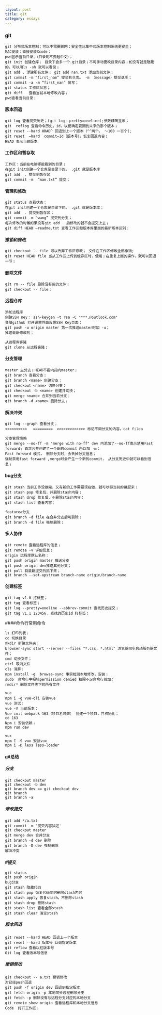 ```yaml
---
layout: post
title: git
category: essays
---
```




### git

    git 分布式版本控制；可以不需要联网；安全性比集中式版本控制系统更安全；
    MAC安装：直接安装Xcode；
    pwd显示当前目录；（目录明不要起中文）；
    git init 创建仓库； 目录下会多一个.git目录；不可手动更改目录内容；如没有就是隐藏的，可以用ls -ah 就可以看见；
    git add . 添建所有文件； git add nan.txt 添加当前文件；
    git commit -m “first_nan” 提交到仓库。 -m （message）提交说明；
    git commit -a -m “first_nan” 简写；
    git status 工作区状态；
    git diff   查看当前本地修改内容；
    pwd查看当前目录；

#### 版本回退

    git log 查看提交历史；(git log —pretty=oneline);参数精简显示；
    git  reflog 查看命令历史，id，以便确定要回到未来的那个版本；
    git reset --hard HRAD^ 回退到上一个版本（^^两个。 ～100 一百个); 
    git reset  —hard  commit–Id（版本号）。恢复回退内容；
    HEAD 表示当前版本

#### 工作区和暂存取

    工作区：当前在电脑哪能看到的目录；
    在git init创建一个仓库是目录下的。 .git 就是版本库
    git add  . 提交到暂存区  
    git commit -m  “nan.txt” 提交；

#### 管理和修改

    git status 查看状态；
    在git init创建一个仓库是目录下的。 .git 就是版本库；
    git add  . 提交到暂存区；
    git commit -m “wang” 提交到分支；
    每次修改的时候如果没有git add . 后修改的就不会提交上去；
    git diff HEAD —readme.txt 查看工作区和版本库里面的最新版本区别；

#### 撤销和修改

    git checkout -- file 可以丢弃工作区修改； 文件在工作区修改全部撤销;
    git reset HEAD file 当从工作区上传到缓存区时，使用；在重复上面的操作，就可以回退一节；

#### 删除文件

    git rm -- file 删除没有用的文件；
    git checkout -- file；

#### 远程仓库

    添加远程库
    创建SSH Key： ssh-keygen -t rsa -C "***.@outlook.com"
    登陆github 打开设置界面设置SSH Key页面；
    git push -u origin master 第一次推送master时加 -u；
    推送最新修改的；

    从远程库客隆
    git clone 从远程客隆；

#### 分支管理

    master 主分支；HEAD不指向指向master；
    git branch 查看分支；
    git branch <name> 创建分支；
    git checkout <name> 切换分支；
    git checkout -b <name> 创建并切换；
    git merge <name> 合并到当前分支；
    git branch -d <name> 删除分支；
     
#### 解决冲突

    git log --graph 查看分支；
    <<<<<<<<<<   =========  >>>>>>>>>>>>> 标记不同分支的内容，cat filea

    分支管理策略
    git merge --no-ff -m "merge with no-ff" dev 内添加了--no-ff表示禁用Fast forward; 首次合并创建了一个新的commit 所以加 -m；
    Fast forward 模式， 删除分支时，会丢掉分支信息；
    强制禁用fast forward ,merge时会产生一个新的commit， 从分支历史中就可以看到信息；

#### bug分支

    git stash 当前工作没做完，又有新的工作需要现在做，就可以将当前的藏起来；
    git stash pop 修复后，并删除stash内容；
    git stash drop 修复后，不删除stash内容；
    git stash list 查看内容；  

    featurea分支
    git branch -d file 在合并分支后可删除；
    git branch -d file 强制删除；

#### 多人协作

    git remote 查看远程库的信息；
    git remote -v 详细信息；
    origin 远程库默认名称；
    git push origin master 推送分支
    git push origin dev推送其他分支；
    git pull 将最新提交的抓下来；
    git branch --set-upstream branch-name origin/branch-name 


#### 创建标签

    git tag v1.0 打标签；
    git tag 查看标签； 
    git log --pretty=oneline --abbrev-commit 查找历史提交；
    git tag v1.1 123456. 查找的历史id 打标签；

####命令行常用命令

    ls 打印列表；
    cd 切换目录
    mkdir 新建文件夹；
    browser-sync start --server --files "*.css, *.html" 浏览器同步启动服务器文件；
    cmd 切换文件；
    ctrl 取消文件
    cls 清屏；
    npm install -g  browse-sync 事实检测本地修改，安装；
    sudo  命令行中报错permission denied 权限不足命令行前加；
    rmdir* 删除文件夹下的所有文件

    vue
    npm i -g vue-cli 安装vue
    vue 测试；
    vue -V 当前版本；
    Vue init webpack 163（项目名可改） 创建一个项目，并初始化；
    cd 163
    Npm i 安装依赖；
    npm run dev

    vux
    npm I -S vux 安装vux
    npm i -D less less-loader

#### git总结

##### 分支

    git checkout master 
    git checkout -b dev
    git branch dev == git checkout dev
    git branch
    git branch -a

##### 修改提交

    git add */a.txt
    git commit -m '提交内容描述'
    git checkout master 
    git merge dev 合并分支
    git branch -d dev 删除
    git branch -D dev 强制删除
    解决冲突

#### #提交

    git status 
    git push origin
    bug分支
    git stash 隐藏代码
    git stash pop 恢复代码同时删除stash内容
    git stash apply 恢复stash，不删除stash
    git stash drop 删除stash
    git stash list 查看全部stash
    git stash clear 清空stash
    
##### 版本回退

    git reset --hard HEAD 回退上一个版本
    git reset --hard 版本号 回退指定版本
    git reflow 查看以往版本号
    Git log 查看版本号信息

##### 撤销修改

    git checkout -- a.txt 撤销修改
    对已经push回退
    git push -f origin dev 回退到指定版本
    git fetch origin -p 本地同步远程删除分支
    git fetch -p 删除没有与远程分支对应的本地分支
    git remote show origin 查看远程库和本地分支信息
    Code  打开工作区；




